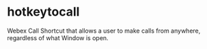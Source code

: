 # hotkeytocall
Webex Call Shortcut that allows a user to make calls from anywhere, regardless of what Window is open.
